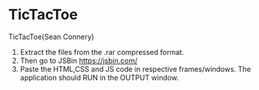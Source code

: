 # TicTacToe
TicTacToe(Sean Connery)

1) Extract the files from the .rar compressed format.
1) Then go to JSBin
    https://jsbin.com/
2) Paste the HTML,CSS and JS code in respective frames/windows. The application should RUN in the OUTPUT window.
